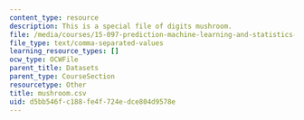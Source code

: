 ```yaml
---
content_type: resource
description: This is a special file of digits mushroom.
file: /media/courses/15-097-prediction-machine-learning-and-statistics-spring-2012/d5bb546fc188fe4f724edce804d9578e_mushroom.csv
file_type: text/comma-separated-values
learning_resource_types: []
ocw_type: OCWFile
parent_title: Datasets
parent_type: CourseSection
resourcetype: Other
title: mushroom.csv
uid: d5bb546f-c188-fe4f-724e-dce804d9578e
---
```

